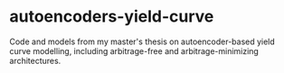 # autoencoders-yield-curve
Code and models from my master's thesis on autoencoder-based yield curve modelling, including arbitrage-free and arbitrage-minimizing architectures.
